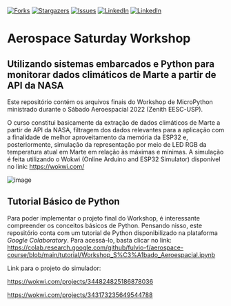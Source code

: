 [![Forks][forks-shield]][forks-url]
[![Stargazers][stars-shield]][stars-url]
[![Issues][issues-shield]][issues-url]
[![LinkedIn][linkedin-shield1]][linkedin-url1]
[![LinkedIn][linkedin-shield2]][linkedin-url2]

# Aerospace Saturday Workshop

## Utilizando sistemas embarcados e Python para monitorar dados climáticos de Marte a partir de API da NASA

Este repositório contém os arquivos finais do Workshop de MicroPython ministrado durante o Sábado Aeroespacial 2022 (Zenith EESC-USP).

O curso constitui basicamente da extração de dados climáticos de Marte a partir de API da NASA, filtragem dos dados relevantes para a aplicação com a finalidade de melhor aproveitamento da memória da ESP32 e, posteriormente, simulação da representação por meio de LED RGB da temperatura atual em Marte em relação às máximas e mínimas. A simulação é feita utilizando o Wokwi (Online Arduino and ESP32 Simulator) disponível no link: https://wokwi.com/

![image](https://user-images.githubusercontent.com/86382671/192077185-31b1c28b-9c55-4902-8dc0-a307246d964a.png)

## Tutorial Básico de Python

Para poder implementar o projeto final do Workshop, é interessante compreender os conceitos básicos de Python. Pensando nisso, este repositório conta com um tutorial de Python disponibilizado na plataforma _Google Colaboratory_. Para acessá-lo, basta clicar no link: https://colab.research.google.com/github/fulvio-f/aerospace-course/blob/main/tutorial/Workshop_S%C3%A1bado_Aeroespacial.ipynb

Link para o projeto do simulador:

https://wokwi.com/projects/344824825186878036

https://wokwi.com/projects/343173235649544788

[contributors-shield]: https://img.shields.io/github/contributors/fulvio-f/aerospace-course.svg?style=for-the-badge
[contributors-url]: https://github.com/fulvio-f/aerospace-course/graphs/contributors
[forks-shield]: https://img.shields.io/github/forks/fulvio-f/aerospace-course.svg?style=for-the-badge
[forks-url]: https://github.com/fulvio-f/aerospace-course/network/members
[stars-shield]: https://img.shields.io/github/stars/fulvio-f/aerospace-course.svg?style=for-the-badge
[stars-url]: https://github.com/fulvio-f/aerospace-course/stargazers
[issues-shield]: https://img.shields.io/github/issues/fulvio-f/aerospace-course.svg?style=for-the-badge
[issues-url]: https://github.com/fulvio-f/aerospace-course/issues
[linkedin-shield1]: https://img.shields.io/badge/-LinkedIn-black.svg?style=for-the-badge&logo=linkedin&colorB=555
[linkedin-shield2]: https://img.shields.io/badge/-LinkedIn-black.svg?style=for-the-badge&logo=linkedin&colorB=999
[linkedin-url1]: https://linkedin.com/in/fulvio-f
[linkedin-url2]: https://linkedin.com/in/murilo-trevisan
